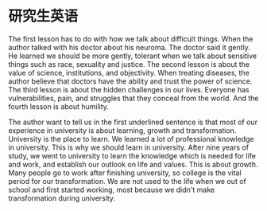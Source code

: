 # 研究生英语

The first lesson has to do with how we talk about difficult things. When the author talked with his doctor about his neuroma. The doctor said it gently. He learned we should be more gently, tolerant when we talk about sensitive things such as race, sexuality and justice. The second lesson is about the value of science, institutions, and objectivity. When treating diseases, the author believe that doctors have the ability and trust the power of science. The third lesson is about the hidden challenges in our lives. Everyone has vulnerabilities, pain, and struggles that they conceal from the world. And the fourth lesson is about humility.

The author want to tell us in the first underlined sentence is that most of our experience in university is about learning, growth and transformation. University is the place to learn. We learned a lot of professional knowledge in university. This is why we should learn in university. After nine years of study, we went to university to learn the knowledge which is needed for life and work, and establish our outlook on life and values. This is about growth. Many people go to work after finishing university, so college is the vital period for our transformation. We are not used to the life when we out of school and first started working, most because we didn't make transformation during university.
